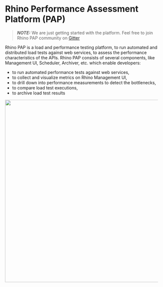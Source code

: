# Rhino Performance Assessment Platform (PAP)

> **_NOTE:_** We are just getting started with the platform. Feel free to join Rhino PAP community on [Gitter](https://gitter.im/ryos-io/Rhino)

Rhino PAP is a load and performance testing platform, to run automated and distributed load tests against web services, 
to assess the performance characteristics of the APIs. Rhino PAP consists of several components, like Management UI, Scheduler, 
Archiver, etc. which enable developers:

* to run automated performance tests against web services, 
* to collect and visualize metrics on Rhino Management UI, 
* to drill down into performance measurements to detect the bottlenecks, 
* to compare load test executions, 
* to archive load test results

<p align="center">
  <img src="https://github.com/ryos-io/Rhino-PAP/blob/master/system_arch.png"  width="600"/>
</p>
